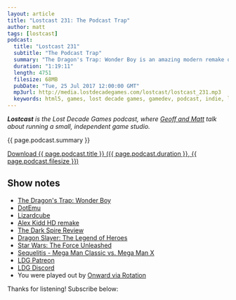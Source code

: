 ```yaml
---
layout: article
title: "Lostcast 231: The Podcast Trap"
author: matt
tags: [lostcast]
podcast:
  title: "Lostcast 231"
  subtitle: "The Podcast Trap"
  summary: "The Dragon's Trap: Wonder Boy is an amazing modern remake of the 1989 cult classic. Let's pick it apart!"
  duration: "1:19:11"
  length: 4751
  filesize: 68MB
  pubDate: "Tue, 25 Jul 2017 12:00:00 GMT"
  mp3url: http://media.lostdecadegames.com/lostcast/lostcast_231.mp3
  keywords: html5, games, lost decade games, gamedev, podcast, indie, lostcast
---
```

_**Lostcast** is the Lost Decade Games podcast, where [Geoff and Matt](/about/) talk about running a small, independent game studio._

{{ page.podcast.summary }}

<a class="download-podcast" href="{{ page.podcast.mp3url }}">
	Download {{ page.podcast.title }} ({{ page.podcast.duration }}, {{ page.podcast.filesize }})
</a>

## Show notes

* [The Dragon's Trap: Wonder Boy](http://www.thedragonstrap.com/)
* [DotEmu](http://www.dotemu.com/)
* [Lizardcube](http://www.lizardcube.com/)
* [Alex Kidd HD remake](https://www.youtube.com/watch?v=_ZMmXzre8CE)
* [The Dark Spire Review](http://www.gamesradar.com/the-dark-spire-review/)
* [Dragon Slayer: The Legend of Heroes](https://en.wikipedia.org/wiki/Dragon_Slayer:_The_Legend_of_Heroes)
* [Star Wars: The Force Unleashed](http://www.starwars.com/games-apps/star-wars-the-force-unleashed)
* [Sequelitis - Mega Man Classic vs. Mega Man X](https://www.youtube.com/watch?v=8FpigqfcvlM)
* [LDG Patreon](https://www.patreon.com/lostdecadegames)
* [LDG Discord](https://discord.gg/jNHav65)
* You were played out by [Onward via Rotation](https://joshuamorse.bandcamp.com/track/onward-via-rotation)

Thanks for listening! Subscribe below:
